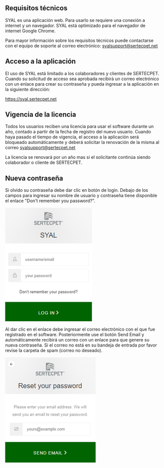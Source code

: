 ## Requisitos técnicos

SYAL es una aplicación web. Para usarlo se requiere una conexión a internet y un navegador. SYAL está optimizado para el navegador de internet Google Chrome. 

Para mayor información sobre los requisitos técnicos puede contactarse con el equipo de soporte al correo electrónico: syalsupport@sertecpet.net

## Acceso a la aplicación

El uso de SYAL está limitado a los colaboradores y clientes de SERTECPET. Cuando su solicitud de acceso sea aprobada recibirá un correo electrónico con un enlace para crear su contraseña y pueda ingresar a la aplicación en la siguiente dirección:

https://syal.sertecpet.net

## Vigencia de la licencia

Todos los usuarios reciben una licencia para usar el software durante un año, contado a partir de la fecha de registro del nuevo usuario. Cuando haya pasado el tiempo de vigencia, el acceso a la aplicación será bloqueado automáticamente y deberá solicitar la renovación de la misma al correo syalsupport@sertecpet.net

La licencia se renovará por un año mas si el solicitante continúa siendo colaborador o cliente de SERTECPET.

## Nueva contraseña

Si olvido su contraseña debe dar clic en botón de login. Debajo de los campos para ingresar su nombre de usuario y contraseña tiene disponible el enlace "Don't remember you password?".

![Login panel](/assets/images/login-panel.PNG)

Al dar clic en el enlace debe ingresar el correo electrónico con el que fue registrado en el software. Posteriormente use el botón Send Email y automáticamente recibirá un correo con un enlace para que genere su nueva contraseña. Si el correo no está en su bandeja de entrada por favor revise la carpeta de spam (correo no deseado).

![Login panel](/assets/images/reset-password.PNG)
